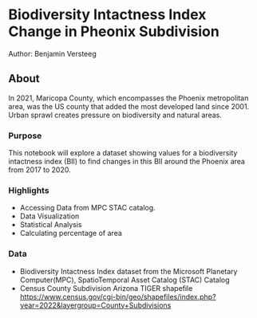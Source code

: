# Biodiversity Intactness Index Change in Pheonix Subdivision
Author: Benjamin Versteeg

## About
In 2021, Maricopa County, which encompasses the Phoenix metropolitan area, was the US county that added the most developed land since 2001. Urban sprawl creates pressure on biodiversity and natural areas. 

### Purpose
This notebook will explore a dataset showing values for a biodiversity intactness index (BII) to find changes in this BII around the Phoenix area from 2017 to 2020. 

### Highlights

- Accessing Data from MPC STAC catalog.
- Data Visualization
- Statistical Analysis
- Calculating percentage of area

### Data

- Biodiversity Intactness Index dataset from the Microsoft Planetary Computer(MPC), SpatioTemporal Asset Catalog (STAC) Catalog
- Census County Subdivision Arizona TIGER shapefile https://www.census.gov/cgi-bin/geo/shapefiles/index.php?year=2022&layergroup=County+Subdivisions
